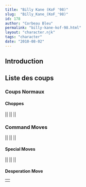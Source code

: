 ```yaml
---
title: "Billy Kane (KoF '98)"
slug:  "Billy_Kane_(KoF_'98)"
id: 178
author: "Corbeau Bleu"
permalink: "billy-kane-kof-98.html"
layout: "character.njk"
tags: "character"
date: "2010-08-02"
---
```


## Introduction

## Liste des coups

### Coups Normaux

#### Choppes

||
||
||

### Command Moves

||
||
||

#### Special Moves

||
||
||

#### Desperation Move

|     |
|-----|
|     |
